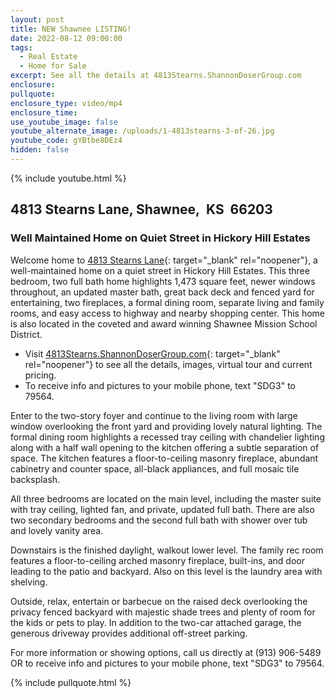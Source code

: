 ```yaml
---
layout: post
title: NEW Shawnee LISTING!
date: 2022-08-12 09:00:00
tags:
  - Real Estate
  - Home for Sale
excerpt: See all the details at 4813Stearns.ShannonDoserGroup.com
enclosure:
pullquote:
enclosure_type: video/mp4
enclosure_time:
use_youtube_image: false
youtube_alternate_image: /uploads/1-4813stearns-3-of-26.jpg
youtube_code: gYBtbe8DEz4
hidden: false
---
```

{% include youtube.html %}

## 4813 Stearns Lane, Shawnee,&nbsp; KS&nbsp; 66203

### Well Maintained Home on Quiet Street in Hickory Hill Estates

Welcome home to [4813 Stearns Lane](http://4813Stearns.ShannonDoserGroup.com){: target="_blank" rel="noopener"}, a well-maintained home on a quiet street in Hickory Hill Estates. This three bedroom, two full bath home highlights 1,473 square feet, newer windows throughout, an updated master bath, great back deck and fenced yard for entertaining, two fireplaces, a formal dining room, separate living and family rooms, and easy access to highway and nearby shopping center. This home is also located in the coveted and award winning Shawnee Mission School District.

* Visit [4813Stearns.ShannonDoserGroup.com](http://4813Stearns.ShannonDoserGroup.com){: target="_blank" rel="noopener"}&nbsp;to see all the details, images, virtual tour and current pricing.
* To receive info and pictures to your mobile phone, text "SDG3" to 79564.

Enter to the two-story foyer and continue to the living room with large window overlooking the front yard and providing lovely natural lighting. The formal dining room highlights a recessed tray ceiling with chandelier lighting along with a half wall opening to the kitchen offering a subtle separation of space. The kitchen features a floor-to-ceiling masonry fireplace, abundant cabinetry and counter space, all-black appliances, and full mosaic tile backsplash.

All three bedrooms are located on the main level, including the master suite with tray ceiling, lighted fan, and private, updated full bath. There are also two secondary bedrooms and the second full bath with shower over tub and lovely vanity area.

Downstairs is the finished daylight, walkout lower level. The family rec room features a floor-to-ceiling arched masonry fireplace, built-ins, and door leading to the patio and backyard. Also on this level is the laundry area with shelving.

Outside, relax, entertain or barbecue on the raised deck overlooking the privacy fenced backyard with majestic shade trees and plenty of room for the kids or pets to play. In addition to the two-car attached garage, the generous driveway provides additional off-street parking.

For more information or showing options, call us directly at (913) 906-5489 OR to receive info and pictures to your mobile phone, text "SDG3" to 79564.

{% include pullquote.html %}